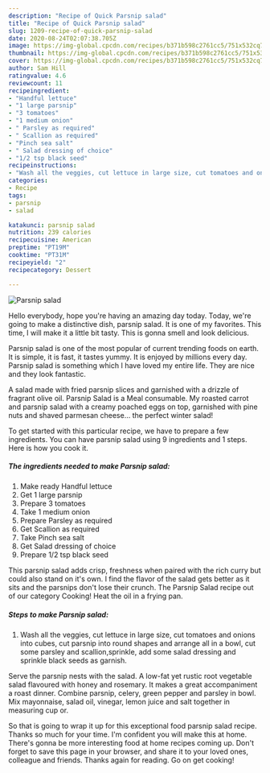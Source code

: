 ```yaml
---
description: "Recipe of Quick Parsnip salad"
title: "Recipe of Quick Parsnip salad"
slug: 1209-recipe-of-quick-parsnip-salad
date: 2020-08-24T02:07:38.705Z
image: https://img-global.cpcdn.com/recipes/b371b598c2761cc5/751x532cq70/parsnip-salad-recipe-main-photo.jpg
thumbnail: https://img-global.cpcdn.com/recipes/b371b598c2761cc5/751x532cq70/parsnip-salad-recipe-main-photo.jpg
cover: https://img-global.cpcdn.com/recipes/b371b598c2761cc5/751x532cq70/parsnip-salad-recipe-main-photo.jpg
author: Sam Hill
ratingvalue: 4.6
reviewcount: 11
recipeingredient:
- "Handful lettuce"
- "1 large parsnip"
- "3 tomatoes"
- "1 medium onion"
- " Parsley as required"
- " Scallion as required"
- "Pinch sea salt"
- " Salad dressing of choice"
- "1/2 tsp black seed"
recipeinstructions:
- "Wash all the veggies, cut lettuce in large size, cut tomatoes and onions into cubes, cut parsnip into round shapes and arrange all in a bowl, cut some parsley and scallion,sprinkle, add some salad dressing and sprinkle black seeds as garnish."
categories:
- Recipe
tags:
- parsnip
- salad

katakunci: parsnip salad 
nutrition: 239 calories
recipecuisine: American
preptime: "PT19M"
cooktime: "PT31M"
recipeyield: "2"
recipecategory: Dessert

---
```



![Parsnip salad](https://img-global.cpcdn.com/recipes/b371b598c2761cc5/751x532cq70/parsnip-salad-recipe-main-photo.jpg)

Hello everybody, hope you're having an amazing day today. Today, we're going to make a distinctive dish, parsnip salad. It is one of my favorites. This time, I will make it a little bit tasty. This is gonna smell and look delicious.

Parsnip salad is one of the most popular of current trending foods on earth. It is simple, it is fast, it tastes yummy. It is enjoyed by millions every day. Parsnip salad is something which I have loved my entire life. They are nice and they look fantastic.

A salad made with fried parsnip slices and garnished with a drizzle of fragrant olive oil. Parsnip Salad is a Meal consumable. My roasted carrot and parsnip salad with a creamy poached eggs on top, garnished with pine nuts and shaved parmesan cheese… the perfect winter salad!


To get started with this particular recipe, we have to prepare a few ingredients. You can have parsnip salad using 9 ingredients and 1 steps. Here is how you cook it.

<!--inarticleads1-->

##### The ingredients needed to make Parsnip salad:

1. Make ready Handful lettuce
1. Get 1 large parsnip
1. Prepare 3 tomatoes
1. Take 1 medium onion
1. Prepare  Parsley as required
1. Get  Scallion as required
1. Take Pinch sea salt
1. Get  Salad dressing of choice
1. Prepare 1/2 tsp black seed


This parsnip salad adds crisp, freshness when paired with the rich curry but could also stand on it&#39;s own. I find the flavor of the salad gets better as it sits and the parsnips don&#39;t lose their crunch. The Parsnip Salad recipe out of our category Cooking! Heat the oil in a frying pan. 

<!--inarticleads2-->

##### Steps to make Parsnip salad:

1. Wash all the veggies, cut lettuce in large size, cut tomatoes and onions into cubes, cut parsnip into round shapes and arrange all in a bowl, cut some parsley and scallion,sprinkle, add some salad dressing and sprinkle black seeds as garnish.


Serve the parsnip nests with the salad. A low-fat yet rustic root vegetable salad flavoured with honey and rosemary. It makes a great accompaniment a roast dinner. Combine parsnip, celery, green pepper and parsley in bowl. Mix mayonnaise, salad oil, vinegar, lemon juice and salt together in measuring cup or. 

So that is going to wrap it up for this exceptional food parsnip salad recipe. Thanks so much for your time. I'm confident you will make this at home. There's gonna be more interesting food at home recipes coming up. Don't forget to save this page in your browser, and share it to your loved ones, colleague and friends. Thanks again for reading. Go on get cooking!
